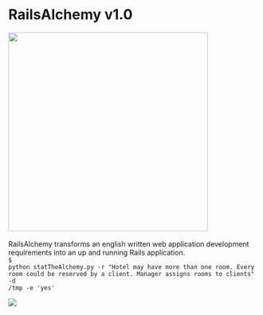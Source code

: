 # RailsAlchemy v1.0
<img align='center' width='400px' src='http://aboutislam.net/wp-content/uploads/2017/02/Jabir-Ibn-Hayyan-and-Islamic-Golden-Era-Alchemists-1.jpg'/><br><br>
RailsAlchemy transforms an english written web application development requirements into an up and running Rails application.<br>
<code>$ python statTheAlchemy.py -r "Hotel may have more than one room. Every room could be reserved by a client. Manager assigns rooms to clients" -d /tmp -e 'yes'</code><br>

<img src='https://github.com/slrbl/rails-alchemy/blob/master/image.png'/><br>
